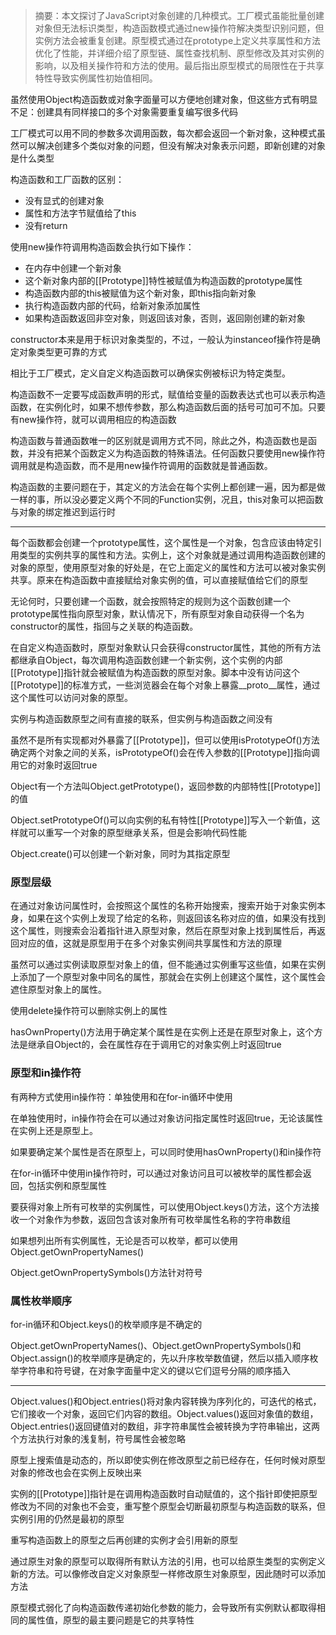 > 摘要：本文探讨了JavaScript对象创建的几种模式。工厂模式虽能批量创建对象但无法标识类型，构造函数模式通过new操作符解决类型识别问题，但实例方法会被重复创建。原型模式通过在prototype上定义共享属性和方法优化了性能，并详细介绍了原型链、属性查找机制、原型修改及其对实例的影响，以及相关操作符和方法的使用。最后指出原型模式的局限性在于共享特性导致实例属性初始值相同。

虽然使用Object构造函数或对象字面量可以方便地创建对象，但这些方式有明显不足：创建具有同样接口的多个对象需要重复编写很多代码

工厂模式可以用不同的参数多次调用函数，每次都会返回一个新对象，这种模式虽然可以解决创建多个类似对象的问题，但没有解决对象表示问题，即新创建的对象是什么类型

构造函数和工厂函数的区别：

- 没有显式的创建对象
- 属性和方法字节赋值给了this
- 没有return

使用new操作符调用构造函数会执行如下操作：

- 在内存中创建一个新对象
- 这个新对象内部的[[Prototype]]特性被赋值为构造函数的prototype属性
- 构造函数内部的this被赋值为这个新对象，即this指向新对象
- 执行构造函数内部的代码，给新对象添加属性
- 如果构造函数返回非空对象，则返回该对象，否则，返回刚创建的新对象

constructor本来是用于标识对象类型的，不过，一般认为instanceof操作符是确定对象类型更可靠的方式

相比于工厂模式，定义自定义构造函数可以确保实例被标识为特定类型。

构造函数不一定要写成函数声明的形式，赋值给变量的函数表达式也可以表示构造函数，在实例化时，如果不想传参数，那么构造函数后面的括号可加可不加。只要有new操作符，就可以调用相应的构造函数

构造函数与普通函数唯一的区别就是调用方式不同，除此之外，构造函数也是函数，并没有把某个函数定义为构造函数的特殊语法。任何函数只要使用new操作符调用就是构造函数，而不是用new操作符调用的函数就是普通函数。

构造函数的主要问题在于，其定义的方法会在每个实例上都创建一遍，因为都是做一样的事，所以没必要定义两个不同的Function实例，况且，this对象可以把函数与对象的绑定推迟到运行时

---

每个函数都会创建一个prototype属性，这个属性是一个对象，包含应该由特定引用类型的实例共享的属性和方法。实例上，这个对象就是通过调用构造函数创建的对象的原型，使用原型对象的好处是，在它上面定义的属性和方法可以被对象实例共享。原来在构造函数中直接赋给对象实例的值，可以直接赋值给它们的原型

无论何时，只要创建一个函数，就会按照特定的规则为这个函数创建一个prototype属性指向原型对象，默认情况下，所有原型对象自动获得一个名为constructor的属性，指回与之关联的构造函数。

在自定义构造函数时，原型对象默认只会获得constructor属性，其他的所有方法都继承自Object，每次调用构造函数创建一个新实例，这个实例的内部[[Prototype]]指针就会被赋值为构造函数的原型对象。脚本中没有访问这个[[Prototype]]的标准方式，一些浏览器会在每个对象上暴露\_\_proto\_\_属性，通过这个属性可以访问对象的原型。

实例与构造函数原型之间有直接的联系，但实例与构造函数之间没有

虽然不是所有实现都对外暴露了[[Prototype]]，但可以使用isPrototypeOf()方法确定两个对象之间的关系，isPrototypeOf()会在传入参数的[[Prototype]]指向调用它的对象时返回true

Object有一个方法叫Object.getPrototype()，返回参数的内部特性[[Prototype]]的值

Object.setPrototypeOf()可以向实例的私有特性[[Prototype]]写入一个新值，这样就可以重写一个对象的原型继承关系，但是会影响代码性能

Object.create()可以创建一个新对象，同时为其指定原型

### 原型层级

在通过对象访问属性时，会按照这个属性的名称开始搜索，搜索开始于对象实例本身，如果在这个实例上发现了给定的名称，则返回该名称对应的值，如果没有找到这个属性，则搜索会沿着指针进入原型对象，然后在原型对象上找到属性后，再返回对应的值，这就是原型用于在多个对象实例间共享属性和方法的原理

虽然可以通过实例读取原型对象上的值，但不能通过实例重写这些值，如果在实例上添加了一个原型对象中同名的属性，那就会在实例上创建这个属性，这个属性会遮住原型对象上的属性。

使用delete操作符可以删除实例上的属性

hasOwnProperty()方法用于确定某个属性是在实例上还是在原型对象上，这个方法是继承自Object的，会在属性存在于调用它的对象实例上时返回true

### 原型和in操作符

有两种方式使用in操作符：单独使用和在for-in循环中使用

在单独使用时，in操作符会在可以通过对象访问指定属性时返回true，无论该属性在实例上还是原型上。

如果要确定某个属性是否在原型上，可以同时使用hasOwnProperty()和in操作符

在for-in循环中使用in操作符时，可以通过对象访问且可以被枚举的属性都会返回，包括实例和原型属性

要获得对象上所有可枚举的实例属性，可以使用Object.keys()方法，这个方法接收一个对象作为参数，返回包含该对象所有可枚举属性名称的字符串数组

如果想列出所有实例属性，无论是否可以枚举，都可以使用Object.getOwnPropertyNames()

Object.getOwnPropertySymbols()方法针对符号

### 属性枚举顺序

for-in循环和Object.keys()的枚举顺序是不确定的

Object.getOwnPropertyNames()、Object.getOwnPropertySymbols()和Object.assign()的枚举顺序是确定的，先以升序枚举数值键，然后以插入顺序枚举字符串和符号键，在对象字面量中定义的键以它们逗号分隔的顺序插入

---

Object.values()和Object.entries()将对象内容转换为序列化的，可迭代的格式，它们接收一个对象，返回它们内容的数组。Object.values()返回对象值的数组，Object.entries()返回键值对的数组，非字符串属性会被转换为字符串输出，这两个方法执行对象的浅复制，符号属性会被忽略

原型上搜索值是动态的，所以即使实例在修改原型之前已经存在，任何时候对原型对象的修改也会在实例上反映出来

实例的[[Prototype]]指针是在调用构造函数时自动赋值的，这个指针即使把原型修改为不同的对象也不会变，重写整个原型会切断最初原型与构造函数的联系，但实例引用的仍然是最初的原型

重写构造函数上的原型之后再创建的实例才会引用新的原型

通过原生对象的原型可以取得所有默认方法的引用，也可以给原生类型的实例定义新的方法。可以像修改自定义对象原型一样修改原生对象原型，因此随时可以添加方法

原型模式弱化了向构造函数传递初始化参数的能力，会导致所有实例默认都取得相同的属性值，原型的最主要问题是它的共享特性
